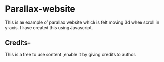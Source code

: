 # Parallax-website
This is an example of parallax website which is felt moving 3d when scroll in y-axis. I have created this using Javascript.

## Credits-
This is a free to use content ,enable it by giving credits to author.
